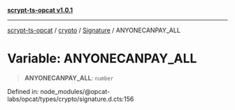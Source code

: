 [**scrypt-ts-opcat v1.0.1**](../../../../../README.md)

***

[scrypt-ts-opcat](../../../../../README.md) / [crypto](../../../README.md) / [Signature](../README.md) / ANYONECANPAY\_ALL

# Variable: ANYONECANPAY\_ALL

> **ANYONECANPAY\_ALL**: `number`

Defined in: node\_modules/@opcat-labs/opcat/types/crypto/signature.d.cts:156
